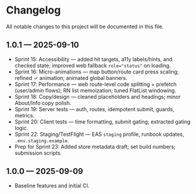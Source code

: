# Changelog

All notable changes to this project will be documented in this file.

## 1.0.1 — 2025-09-10
- Sprint 15: Accessibility — added hit targets, a11y labels/hints, and checked state; improved web fallback `role="status"` on loading.
- Sprint 16: Micro-animations — map button/route card press scaling; refined ✓ animation; animated global banners.
- Sprint 17: Performance — web route-level code splitting + prefetch (user/admin flows); RN list memoization; tuned FlatList windowing.
- Sprint 18: Copy/design — cleaned placeholders and headings; minor About/Info copy polish.
- Sprint 19: Server tests — auth, routes, idempotent submit, guards, metrics.
- Sprint 20: Client tests — time formatting, submit gating; extracted gating logic.
- Sprint 22: Staging/TestFlight — EAS `staging` profile, runbook updates, `.env.staging.example`.
- Prep for Sprint 23: Added store metadata draft; set build numbers; submission scripts.

## 1.0.0 — 2025-09-09
- Baseline features and initial CI.

